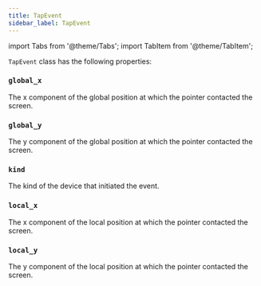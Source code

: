 ```yaml
---
title: TapEvent
sidebar_label: TapEvent
---
```

import Tabs from '@theme/Tabs';
import TabItem from '@theme/TabItem';

`TapEvent` class has the following properties:

### `global_x`

The x component of the global position at which the pointer contacted the screen.

### `global_y`

The y component of the global position at which the pointer contacted the screen.

### `kind`

The kind of the device that initiated the event.

### `local_x`

The x component of the local position at which the pointer contacted the screen.

### `local_y`

The y component of the local position at which the pointer contacted the screen.
